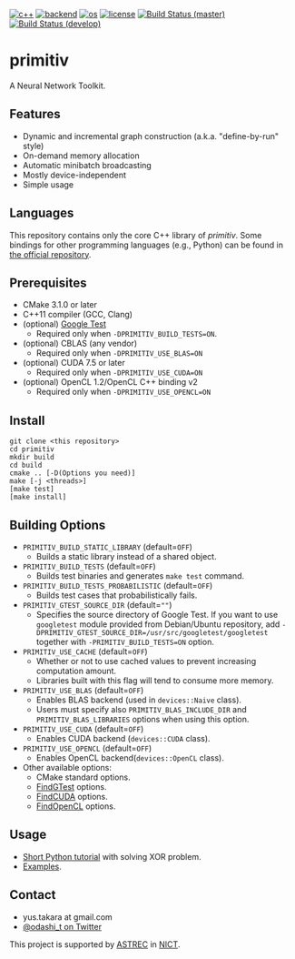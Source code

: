 [![c++](https://img.shields.io/badge/c%2B%2B-11-blue.svg)](https://isocpp.org/)
[![backend](https://img.shields.io/badge/backend-CPU%2c%20CUDA%2c%20OpenCL-blue.svg)](README.md)
[![os](https://img.shields.io/badge/os-Ubuntu%2c%20Debian%2c%20Fedora%2c%20OSX-blue.svg)](https://travis-ci.org/odashi/primitiv)
[![license](https://img.shields.io/badge/license-Apache%202.0-blue.svg)](LICENSE)
[![Build Status (master)](https://img.shields.io/travis/primitiv/primitiv/master.svg?label=build+%28master%29)](https://travis-ci.org/primitiv/primitiv)
[![Build Status (develop)](https://img.shields.io/travis/primitiv/primitiv/develop.svg?label=build+%28develop%29)](https://travis-ci.org/primitiv/primitiv)

primitiv
========

A Neural Network Toolkit.


Features
--------

- Dynamic and incremental graph construction (a.k.a. "define-by-run" style)
- On-demand memory allocation
- Automatic minibatch broadcasting
- Mostly device-independent
- Simple usage


Languages
---------

This repository contains only the core C++ library of *primitiv*.
Some bindings for other programming languages (e.g., Python) can be found in [the official repository](https://github.com/primitiv).


Prerequisites
-------------

- CMake 3.1.0 or later
- C++11 compiler (GCC, Clang)
- (optional) [Google Test](https://github.com/google/googletest)
  - Required only when `-DPRIMITIV_BUILD_TESTS=ON`.
- (optional) CBLAS (any vendor)
  - Required only when `-DPRIMITIV_USE_BLAS=ON`
- (optional) CUDA 7.5 or later
  - Required only when `-DPRIMITIV_USE_CUDA=ON`
- (optional) OpenCL 1.2/OpenCL C++ binding v2
  - Required only when `-DPRIMITIV_USE_OPENCL=ON`

Install
-------

    git clone <this repository>
    cd primitiv
    mkdir build
    cd build
    cmake .. [-D(Options you need)]
    make [-j <threads>]
    [make test]
    [make install]

Building Options
----------------

- `PRIMITIV_BUILD_STATIC_LIBRARY` (default=`OFF`)
  - Builds a static library instead of a shared object.
- `PRIMITIV_BUILD_TESTS` (default=`OFF`)
  - Builds test binaries and generates `make test` command.
- `PRIMITIV_BUILD_TESTS_PROBABILISTIC` (default=`OFF`)
  - Builds test cases that probabilistically fails.
- `PRIMITIV_GTEST_SOURCE_DIR` (default=`""`)
  - Specifies the source directory of Google Test. If you want to use
    `googletest` module provided from Debian/Ubuntu repository,
    add `-DPRIMITIV_GTEST_SOURCE_DIR=/usr/src/googletest/googletest`
    together with `-PRIMITIV_BUILD_TESTS=ON` option.
- `PRIMITIV_USE_CACHE` (default=`OFF`)
  - Whether or not to use cached values to prevent increasing computation amount.
  - Libraries built with this flag will tend to consume more memory.
- `PRIMITIV_USE_BLAS` (default=`OFF`)
  - Enables BLAS backend (used in `devices::Naive` class).
  - Users must specify also `PRIMITIV_BLAS_INCLUDE_DIR` and `PRIMITIV_BLAS_LIBRARIES`
    options when using this option.
- `PRIMITIV_USE_CUDA` (default=`OFF`)
  - Enables CUDA backend (`devices::CUDA` class).
- `PRIMITIV_USE_OPENCL` (default=`OFF`)
  - Enables OpenCL backend(`devices::OpenCL` class).
- Other available options:
  - CMake standard options.
  - [FindGTest](https://cmake.org/cmake/help/v3.1/module/FindGTest.html) options.
  - [FindCUDA](https://cmake.org/cmake/help/v3.1/module/FindCUDA.html) options.
  - [FindOpenCL](https://cmake.org/cmake/help/v3.1/module/FindOpenCL.html) options.

Usage
-----

- [Short Python tutorial](https://github.com/odashi/primitiv/tree/develop/examples/tutorial1_xor.ipynb) with solving XOR problem.
- [Examples](https://github.com/odashi/primitiv/tree/develop/examples).


Contact
-------

- yus.takara at gmail.com
- [@odashi_t on Twitter](https://twitter.com/odashi_t)

This project is supported by [ASTREC](http://astrec.nict.go.jp/) in [NICT](http://nict.go.jp/).
